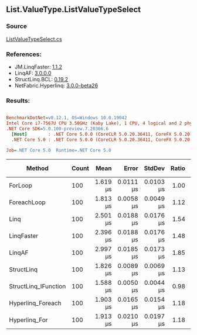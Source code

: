 ﻿## List.ValueType.ListValueTypeSelect

### Source
[ListValueTypeSelect.cs](../LinqBenchmarks/List/ValueType/ListValueTypeSelect.cs)

### References:
- JM.LinqFaster: [1.1.2](https://www.nuget.org/packages/JM.LinqFaster/1.1.2)
- LinqAF: [3.0.0.0](https://www.nuget.org/packages/LinqAF/3.0.0.0)
- StructLinq.BCL: [0.19.2](https://www.nuget.org/packages/StructLinq.BCL/0.19.2)
- NetFabric.Hyperlinq: [3.0.0-beta26](https://www.nuget.org/packages/NetFabric.Hyperlinq/3.0.0-beta26)

### Results:
``` ini

BenchmarkDotNet=v0.12.1, OS=Windows 10.0.19042
Intel Core i7-7567U CPU 3.50GHz (Kaby Lake), 1 CPU, 4 logical and 2 physical cores
.NET Core SDK=5.0.100-preview.7.20366.6
  [Host]        : .NET Core 5.0.0 (CoreCLR 5.0.20.36411, CoreFX 5.0.20.36411), X64 RyuJIT
  .NET Core 5.0 : .NET Core 5.0.0 (CoreCLR 5.0.20.36411, CoreFX 5.0.20.36411), X64 RyuJIT

Job=.NET Core 5.0  Runtime=.NET Core 5.0  

```
|               Method | Count |     Mean |     Error |    StdDev | Ratio | RatioSD |  Gen 0 | Gen 1 | Gen 2 | Allocated |
|--------------------- |------ |---------:|----------:|----------:|------:|--------:|-------:|------:|------:|----------:|
|              ForLoop |   100 | 1.619 μs | 0.0111 μs | 0.0103 μs |  1.00 |    0.00 |      - |     - |     - |         - |
|          ForeachLoop |   100 | 1.813 μs | 0.0058 μs | 0.0049 μs |  1.12 |    0.01 |      - |     - |     - |         - |
|                 Linq |   100 | 2.501 μs | 0.0188 μs | 0.0176 μs |  1.54 |    0.01 | 0.0648 |     - |     - |     136 B |
|           LinqFaster |   100 | 2.396 μs | 0.0188 μs | 0.0176 μs |  1.48 |    0.02 | 1.9379 |     - |     - |    4056 B |
|               LinqAF |   100 | 2.997 μs | 0.0185 μs | 0.0173 μs |  1.85 |    0.01 |      - |     - |     - |         - |
|           StructLinq |   100 | 1.826 μs | 0.0089 μs | 0.0069 μs |  1.13 |    0.01 | 0.0153 |     - |     - |      32 B |
| StructLinq_IFunction |   100 | 1.588 μs | 0.0050 μs | 0.0044 μs |  0.98 |    0.01 |      - |     - |     - |         - |
|    Hyperlinq_Foreach |   100 | 1.903 μs | 0.0165 μs | 0.0154 μs |  1.18 |    0.01 |      - |     - |     - |         - |
|        Hyperlinq_For |   100 | 1.913 μs | 0.0210 μs | 0.0197 μs |  1.18 |    0.02 |      - |     - |     - |         - |
